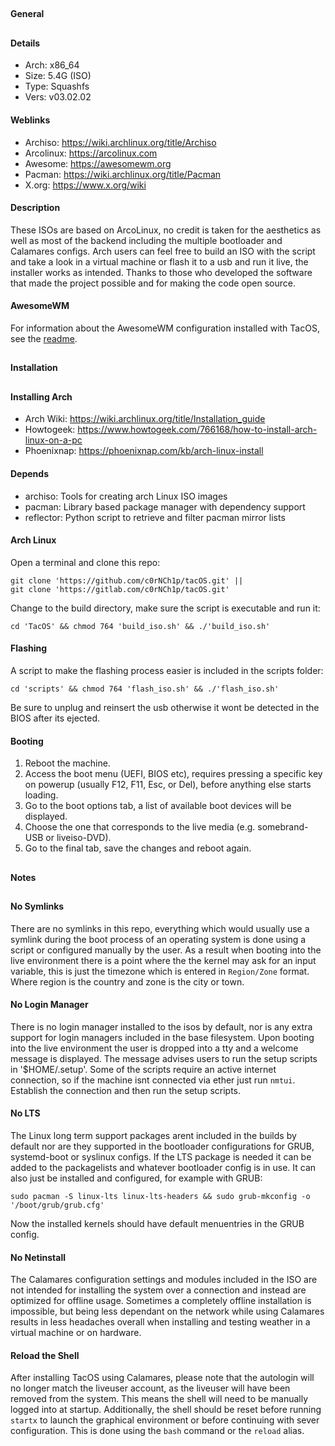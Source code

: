 ##
#### General
##
#### Details
- Arch: x86_64
- Size: 5.4G (ISO)
- Type: Squashfs
- Vers: v03.02.02
#### Weblinks
- Archiso: https://wiki.archlinux.org/title/Archiso
- Arcolinux: https://arcolinux.com
- Awesome: https://awesomewm.org
- Pacman: https://wiki.archlinux.org/title/Pacman
- X.org: https://www.x.org/wiki
#### Description
These ISOs are based on ArcoLinux, no credit is taken for the aesthetics as well as most
of the backend including the multiple bootloader and Calamares configs. Arch users can
feel free to build an ISO with the script and take a look in a virtual machine or flash it
to a usb and run it live, the installer works as intended. Thanks to those who developed
the software that made the project possible and for making the code open source.
#### AwesomeWM
For information about the AwesomeWM configuration installed with TacOS, see the [readme](https://gitlab.com/c0rNCh1p/tacos/-/tree/master/tacOS/airootfs/etc/skel/.config/awesome).
##
#### Installation
##
#### Installing Arch
- Arch Wiki: https://wiki.archlinux.org/title/Installation_guide
- Howtogeek: https://www.howtogeek.com/766168/how-to-install-arch-linux-on-a-pc
- Phoenixnap: https://phoenixnap.com/kb/arch-linux-install
#### Depends
- archiso: Tools for creating arch Linux ISO images
- pacman: Library based package manager with dependency support
- reflector: Python script to retrieve and filter pacman mirror lists
#### Arch Linux
Open a terminal and clone this repo:
```shell
git clone 'https://github.com/c0rNCh1p/tacOS.git' ||
git clone 'https://gitlab.com/c0rNCh1p/tacOS.git'
```
Change to the build directory, make sure the script is executable and run it:
```shell
cd 'TacOS' && chmod 764 'build_iso.sh' && ./'build_iso.sh'
```
#### Flashing
A script to make the flashing process easier is included in the scripts folder:
```shell
cd 'scripts' && chmod 764 'flash_iso.sh' && ./'flash_iso.sh'
```
Be sure to unplug and reinsert the usb otherwise it wont be detected in the BIOS after its
ejected.
#### Booting
1. Reboot the machine.
2. Access the boot menu (UEFI, BIOS etc), requires pressing a specific key on powerup
(usually F12, F11, Esc, or Del), before anything else starts loading.
3. Go to the boot options tab, a list of available boot devices will be displayed.
4. Choose the one that corresponds to the live media (e.g. somebrand-USB or liveiso-DVD).
5. Go to the final tab, save the changes and reboot again.
##
#### Notes
##
#### No Symlinks
There are no symlinks in this repo, everything which would usually use a symlink during
the boot process of an operating system is done using a script or configured manually by
the user. As a result when booting into the live environment there is a point where the
the kernel may ask for an input variable, this is just the timezone which is entered in
`Region/Zone` format. Where region is the country and zone is the city or town.
#### No Login Manager
There is no login manager installed to the isos by default, nor is any extra support for
login managers included in the base filesystem. Upon booting into the live environment the
user is dropped into a tty and a welcome message is displayed. The message advises users
to run the setup scripts in '$HOME/.setup'. Some of the scripts require an active internet
connection, so if the machine isnt connected via ether just run `nmtui`. Establish the
connection and then run the setup scripts.
#### No LTS
The Linux long term support packages arent included in the builds by default nor are they
supported in the bootloader configurations for GRUB, systemd-boot or syslinux configs. If
the LTS package is needed it can be added to the packagelists and whatever bootloader
config is in use. It can also just be installed and configured, for example with GRUB:
```shell
sudo pacman -S linux-lts linux-lts-headers && sudo grub-mkconfig -o '/boot/grub/grub.cfg'
```
Now the installed kernels should have default menuentries in the GRUB config.
#### No Netinstall
The Calamares configuration settings and modules included in the ISO are not intended for
installing the system over a connection and instead are optimized for offline usage.
Sometimes a completely offline installation is impossible, but being less dependant on the
network while using Calamares results in less headaches overall when installing and
testing weather in a virtual machine or on hardware.
#### Reload the Shell
After installing TacOS using Calamares, please note that the autologin will no longer
match the liveuser account, as the liveuser will have been removed from the system. This
means the shell will need to be manually logged into at startup. Additionally, the shell
should be reset before running `startx` to launch the graphical environment or before
continuing with sever configuration. This is done using the `bash` command or the `reload`
alias.
##